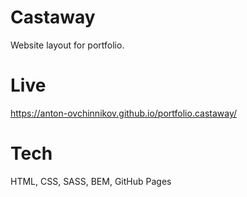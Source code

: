 #  Castaway
Website layout for portfolio.
# Live
https://anton-ovchinnikov.github.io/portfolio.castaway/
# Tech
HTML, CSS, SASS, BEM, GitHub Pages
